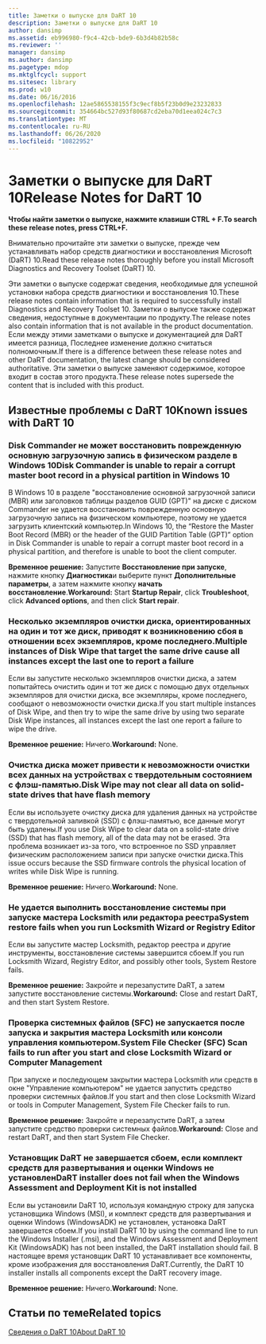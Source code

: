 ```yaml
---
title: Заметки о выпуске для DaRT 10
description: Заметки о выпуске для DaRT 10
author: dansimp
ms.assetid: eb996980-f9c4-42cb-bde9-6b3d4b82b58c
ms.reviewer: ''
manager: dansimp
ms.author: dansimp
ms.pagetype: mdop
ms.mktglfcycl: support
ms.sitesec: library
ms.prod: w10
ms.date: 06/16/2016
ms.openlocfilehash: 12ae5865538155f3c9ecf8b5f23b0d9e23232833
ms.sourcegitcommit: 354664bc527d93f80687cd2eba70d1eea024c7c3
ms.translationtype: MT
ms.contentlocale: ru-RU
ms.lasthandoff: 06/26/2020
ms.locfileid: "10822952"
---
```

# <span data-ttu-id="634ed-103">Заметки о выпуске для DaRT 10</span><span class="sxs-lookup"><span data-stu-id="634ed-103">Release Notes for DaRT 10</span></span>


**<span data-ttu-id="634ed-104">Чтобы найти заметки о выпуске, нажмите клавиши CTRL + F.</span><span class="sxs-lookup"><span data-stu-id="634ed-104">To search these release notes, press CTRL+F.</span></span>**

<span data-ttu-id="634ed-105">Внимательно прочитайте эти заметки о выпуске, прежде чем устанавливать набор средств диагностики и восстановления Microsoft (DaRT) 10.</span><span class="sxs-lookup"><span data-stu-id="634ed-105">Read these release notes thoroughly before you install Microsoft Diagnostics and Recovery Toolset (DaRT) 10.</span></span>

<span data-ttu-id="634ed-106">Эти заметки о выпуске содержат сведения, необходимые для успешной установки набора средств диагностики и восстановления 10.</span><span class="sxs-lookup"><span data-stu-id="634ed-106">These release notes contain information that is required to successfully install Diagnostics and Recovery Toolset 10.</span></span> <span data-ttu-id="634ed-107">Заметки о выпуске также содержат сведения, недоступные в документации по продукту.</span><span class="sxs-lookup"><span data-stu-id="634ed-107">The release notes also contain information that is not available in the product documentation.</span></span> <span data-ttu-id="634ed-108">Если между этими заметками о выпуске и документацией для DaRT имеется разница, Последнее изменение должно считаться полномочным.</span><span class="sxs-lookup"><span data-stu-id="634ed-108">If there is a difference between these release notes and other DaRT documentation, the latest change should be considered authoritative.</span></span> <span data-ttu-id="634ed-109">Эти заметки о выпуске заменяют содержимое, которое входит в состав этого продукта.</span><span class="sxs-lookup"><span data-stu-id="634ed-109">These release notes supersede the content that is included with this product.</span></span>

## <span data-ttu-id="634ed-110">Известные проблемы с DaRT 10</span><span class="sxs-lookup"><span data-stu-id="634ed-110">Known issues with DaRT 10</span></span>


### <span data-ttu-id="634ed-111">Disk Commander не может восстановить поврежденную основную загрузочную запись в физическом разделе в Windows 10</span><span class="sxs-lookup"><span data-stu-id="634ed-111">Disk Commander is unable to repair a corrupt master boot record in a physical partition in Windows 10</span></span>

<span data-ttu-id="634ed-112">В Windows 10 в разделе "восстановление основной загрузочной записи (MBR) или заголовков таблицы разделов GUID (GPT)" на диске с диском Commander не удается восстановить поврежденную основную загрузочную запись на физическом компьютере, поэтому не удается загрузить клиентский компьютер.</span><span class="sxs-lookup"><span data-stu-id="634ed-112">In Windows 10, the “Restore the Master Boot Record (MBR) or the header of the GUID Partition Table (GPT)” option in Disk Commander is unable to repair a corrupt master boot record in a physical partition, and therefore is unable to boot the client computer.</span></span>

<span data-ttu-id="634ed-113">**Временное решение:** Запустите **Восстановление при запуске**, нажмите кнопку **Диагностика**и выберите пункт **Дополнительные параметры**, а затем нажмите кнопку **начать восстановление**.</span><span class="sxs-lookup"><span data-stu-id="634ed-113">**Workaround:** Start **Startup Repair**, click **Troubleshoot**, click **Advanced options**, and then click **Start repair**.</span></span>

### <span data-ttu-id="634ed-114">Несколько экземпляров очистки диска, ориентированных на один и тот же диск, приводят к возникновению сбоя в отношении всех экземпляров, кроме последнего.</span><span class="sxs-lookup"><span data-stu-id="634ed-114">Multiple instances of Disk Wipe that target the same drive cause all instances except the last one to report a failure</span></span>

<span data-ttu-id="634ed-115">Если вы запустите несколько экземпляров очистки диска, а затем попытайтесь очистить один и тот же диск с помощью двух отдельных экземпляров для очистки диска, все экземпляры, кроме последнего, сообщают о невозможности очистки диска.</span><span class="sxs-lookup"><span data-stu-id="634ed-115">If you start multiple instances of Disk Wipe, and then try to wipe the same drive by using two separate Disk Wipe instances, all instances except the last one report a failure to wipe the drive.</span></span>

<span data-ttu-id="634ed-116">**Временное решение:** Ничего.</span><span class="sxs-lookup"><span data-stu-id="634ed-116">**Workaround:** None.</span></span>

### <span data-ttu-id="634ed-117">Очистка диска может привести к невозможности очистки всех данных на устройствах с твердотельным состоянием с флэш-памятью.</span><span class="sxs-lookup"><span data-stu-id="634ed-117">Disk Wipe may not clear all data on solid-state drives that have flash memory</span></span>

<span data-ttu-id="634ed-118">Если вы используете очистку диска для удаления данных на устройстве с твердотельной заливкой (SSD) с флэш-памятью, все данные могут быть удалены.</span><span class="sxs-lookup"><span data-stu-id="634ed-118">If you use Disk Wipe to clear data on a solid-state drive (SSD) that has flash memory, all of the data may not be erased.</span></span> <span data-ttu-id="634ed-119">Эта проблема возникает из-за того, что встроенное по SSD управляет физическим расположением записи при запуске очистки диска.</span><span class="sxs-lookup"><span data-stu-id="634ed-119">This issue occurs because the SSD firmware controls the physical location of writes while Disk Wipe is running.</span></span>

<span data-ttu-id="634ed-120">**Временное решение:** Ничего.</span><span class="sxs-lookup"><span data-stu-id="634ed-120">**Workaround:** None.</span></span>

### <span data-ttu-id="634ed-121">Не удается выполнить восстановление системы при запуске мастера Locksmith или редактора реестра</span><span class="sxs-lookup"><span data-stu-id="634ed-121">System restore fails when you run Locksmith Wizard or Registry Editor</span></span>

<span data-ttu-id="634ed-122">Если вы запустите мастер Locksmith, редактор реестра и другие инструменты, восстановление системы завершится сбоем.</span><span class="sxs-lookup"><span data-stu-id="634ed-122">If you run Locksmith Wizard, Registry Editor, and possibly other tools, System Restore fails.</span></span>

<span data-ttu-id="634ed-123">**Временное решение:** Закройте и перезапустите DaRT, а затем запустите восстановление системы.</span><span class="sxs-lookup"><span data-stu-id="634ed-123">**Workaround:** Close and restart DaRT, and then start System Restore.</span></span>

### <span data-ttu-id="634ed-124">Проверка системных файлов (SFC) не запускается после запуска и закрытия мастера Locksmith или консоли управления компьютером.</span><span class="sxs-lookup"><span data-stu-id="634ed-124">System File Checker (SFC) Scan fails to run after you start and close Locksmith Wizard or Computer Management</span></span>

<span data-ttu-id="634ed-125">При запуске и последующем закрытии мастера Locksmith или средств в окне "Управление компьютером" не удается запустить средство проверки системных файлов.</span><span class="sxs-lookup"><span data-stu-id="634ed-125">If you start and then close Locksmith Wizard or tools in Computer Management, System File Checker fails to run.</span></span>

<span data-ttu-id="634ed-126">**Временное решение:** Закройте и перезапустите DaRT, а затем запустите средство проверки системных файлов.</span><span class="sxs-lookup"><span data-stu-id="634ed-126">**Workaround:** Close and restart DaRT, and then start System File Checker.</span></span>

### <a href="" id="-------------dart-installer-does-not-fail-when-the-windows-assessment-and-deployment-kit-is-not-installed"></a> <span data-ttu-id="634ed-127">Установщик DaRT не завершается сбоем, если комплект средств для развертывания и оценки Windows не установлен</span><span class="sxs-lookup"><span data-stu-id="634ed-127">DaRT installer does not fail when the Windows Assessment and Deployment Kit is not installed</span></span>

<span data-ttu-id="634ed-128">Если вы установили DaRT 10, используя командную строку для запуска установщика Windows (MSI), и комплект средств для развертывания и оценки Windows (WindowsADK) не установлен, установка DaRT завершается сбоем.</span><span class="sxs-lookup"><span data-stu-id="634ed-128">If you install DaRT 10 by using the command line to run the Windows Installer (.msi), and the Windows Assessment and Deployment Kit (WindowsADK) has not been installed, the DaRT installation should fail.</span></span> <span data-ttu-id="634ed-129">В настоящее время установщик DaRT 10 устанавливает все компоненты, кроме изображения для восстановления DaRT.</span><span class="sxs-lookup"><span data-stu-id="634ed-129">Currently, the DaRT 10 installer installs all components except the DaRT recovery image.</span></span>

<span data-ttu-id="634ed-130">**Временное решение:** Ничего.</span><span class="sxs-lookup"><span data-stu-id="634ed-130">**Workaround:** None.</span></span>

## <span data-ttu-id="634ed-131">Статьи по теме</span><span class="sxs-lookup"><span data-stu-id="634ed-131">Related topics</span></span>


[<span data-ttu-id="634ed-132">Сведения о DaRT 10</span><span class="sxs-lookup"><span data-stu-id="634ed-132">About DaRT 10</span></span>](about-dart-10.md)

 

 





